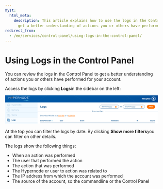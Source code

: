 ```yaml
---
myst:
  html_meta:
    description: This article explains how to use the logs in the Control Panel to
      get a better understanding of actions you or others have performed.
redirect_from:
  - /en/services/control-panel/using-logs-in-the-control-panel/
---
```


<!-- source: https://support.hypernode.com/en/services/control-panel/using-logs-in-the-control-panel/ -->

# Using Logs in the Control Panel

You can review the logs in the Control Panel to get a better understanding of actions you or others have performed for your account.

Access the logs by clicking **Logs**in the sidebar on the left:

![](_res/ssHpI0pQa2cYo5Cv9P_2Dad0HNNkSgtiGw.png)

At the top you can filter the logs by date. By clicking **Show more filters**you can filter on other details.

The logs show the following things:

- When an action was performed
- The user that performed the action
- The action that was performed
- The Hypernode or user to action was related to
- The IP address from which the account was performed
- The source of the account, so the commandline or the Control Panel
